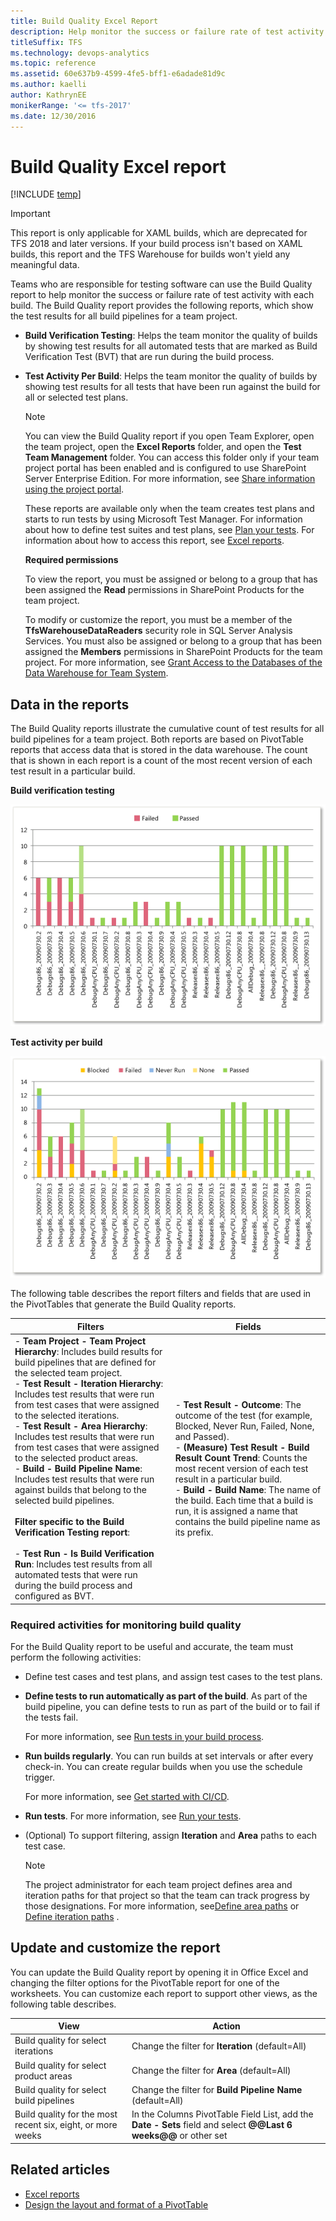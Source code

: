 ```yaml
---
title: Build Quality Excel Report 
description: Help monitor the success or failure rate of test activity with each build - Team Foundation Server 
titleSuffix: TFS
ms.technology: devops-analytics
ms.topic: reference
ms.assetid: 60e637b9-4599-4fe5-bff1-e6adade81d9c
ms.author: kaelli
author: KathrynEE
monikerRange: '<= tfs-2017'
ms.date: 12/30/2016
---
```

# Build Quality Excel report

[!INCLUDE [temp](../includes/tfs-sharepoint-version.md)]

> [!IMPORTANT]  
> This report is only applicable for XAML builds, which are deprecated for TFS 2018 and later versions. If your build process isn't based on XAML builds, this report and the TFS Warehouse for builds won't yield any meaningful data.  

Teams who are responsible for testing software can use the Build Quality report to help monitor the success or failure rate of test activity with each build. The Build Quality report provides the following reports, which show the test results for all build pipelines for a team project.  

- **Build Verification Testing**: Helps the team monitor the quality of builds by showing test results for all automated tests that are marked as Build Verification Test (BVT) that are run during the build process.  

- **Test Activity Per Build**: Helps the team monitor the quality of builds by showing test results for all tests that have been run against the build for all or selected test plans.  

  > [!NOTE]
  >  You can view the Build Quality report if you open Team Explorer, open the team project, open the **Excel Reports** folder, and open the **Test Team Management** folder. You can access this folder only if your team project portal has been enabled and is configured to use SharePoint Server Enterprise Edition. For more information, see [Share information using the project portal](../sharepoint-dashboards/share-information-using-the-project-portal.md).  

  These reports are available only when the team creates test plans and starts to run tests by using Microsoft Test Manager. For information about how to define test suites and test plans, see [Plan your tests](../../test/create-test-cases.md). For information about how to access this report, see [Excel reports](excel-reports.md).  

  **Required permissions**  

  To view the report, you must be assigned or belong to a group that has been assigned the **Read** permissions in SharePoint Products for the team project.  

  To modify or customize the report, you must be a member of the **TfsWarehouseDataReaders** security role in SQL Server Analysis Services. You must also be assigned or belong to a group that has been assigned the **Members** permissions in SharePoint Products for the team project. For more information, see [Grant Access to the Databases of the Data Warehouse for Team System](../admin/grant-permissions-to-reports.md).  


<a name="Data"></a> 

## Data in the reports  

 The Build Quality reports illustrate the cumulative count of test results for all build pipelines for a team project. Both reports are based on PivotTable reports that access data that is stored in the data warehouse. The count that is shown in each report is a count of the most recent version of each test result in a particular build.  

 **Build verification testing**  

 ![Build Quality Excel Report](media/procg_buildqualitybvt.png "ProcG_BuildQualityBVT")  

 **Test activity per build**  

 ![Test Activity PerBuild Excel Report](media/procg_testactperbuild.png "ProcG_TestActPerBuild")  

 The following table describes the report filters and fields that are used in the PivotTables that generate the Build Quality reports.  


|                                                                                                                                                                                                                                                                                                                                                                                                                 Filters                                                                                                                                                                                                                                                                                                                                                                                                                  |                                                                                                                                                                                                             Fields                                                                                                                                                                                                             |
|------------------------------------------------------------------------------------------------------------------------------------------------------------------------------------------------------------------------------------------------------------------------------------------------------------------------------------------------------------------------------------------------------------------------------------------------------------------------------------------------------------------------------------------------------------------------------------------------------------------------------------------------------------------------------------------------------------------------------------------------------------------------------------------------------------------------------------------|--------------------------------------------------------------------------------------------------------------------------------------------------------------------------------------------------------------------------------------------------------------------------------------------------------------------------------------------------------------------------------------------------------------------------------|
| -   **Team Project - Team Project Hierarchy**: Includes build results for build pipelines that are defined for the selected team project.<br />-   **Test Result - Iteration Hierarchy**: Includes test results that were run from test cases that were assigned to the selected iterations.<br />-   **Test Result - Area Hierarchy**: Includes test results that were run from test cases that were assigned to the selected product areas.<br />-   **Build - Build Pipeline Name**: Includes test results that were run against builds that belong to the selected build pipelines.<br /><br /> **Filter specific to the Build Verification Testing report**:<br /><br /> -   **Test Run - Is Build Verification Run**: Includes test results from all automated tests that were run during the build process and configured as BVT. | -   **Test Result - Outcome**: The outcome of the test (for example, Blocked, Never Run, Failed, None, and Passed).<br />-   **(Measure) Test Result - Build Result Count Trend**: Counts the most recent version of each test result in a particular build.<br />-   **Build - Build Name**: The name of the build. Each time that a build is run, it is assigned a name that contains the build pipeline name as its prefix. |

<a name="RequiredActivities"></a> 

###  Required activities for monitoring build quality  

For the Build Quality report to be useful and accurate, the team must perform the following activities:  

-   Define test cases and test plans, and assign test cases to the test plans.  

-   **Define tests to run automatically as part of the build**. As part of the build pipeline, you can define tests to run as part of the build or to fail if the tests fail.  

     For more information, see [Run tests in your build process](../../pipelines/test/test-build.md).  

-   **Run builds regularly**. You can run builds at set intervals or after every check-in. You can create regular builds when you use the schedule trigger.  

     For more information, see [Get started with CI/CD](../../pipelines/get-started-designer.md).  

-   **Run tests**. For more information, see [Run your tests](../../test/run-manual-tests.md).  

-   (Optional) To support filtering, assign **Iteration** and **Area** paths to each test case.  

    > [!NOTE]
    >  The project administrator for each team project defines area and iteration paths for that project so that the team can track progress by those designations. For more information, see[Define area paths](../../organizations/settings/set-area-paths.md) or [Define iteration paths](../../organizations/settings/set-iteration-paths-sprints.md) .  

<a name="Updating"></a> 

## Update and customize the report  

You can update the Build Quality report by opening it in Office Excel and changing the filter options for the PivotTable report for one of the worksheets. You can customize each report to support other views, as the following table describes.  

|View|Action|  
|----------|------------|  
|Build quality for select iterations|Change the filter for **Iteration** (default=All)|  
|Build quality for select product areas|Change the filter for **Area** (default=All)|  
|Build quality for select build pipelines|Change the filter for **Build Pipeline Name** (default=All)|  
|Build quality for the most recent six, eight, or more weeks|In the Columns PivotTable Field List, add the **Date - Sets** field and select **@@Last 6 weeks@@** or other set|  

## Related articles

- [Excel reports](excel-reports.md)
- [Design the layout and format of a PivotTable](https://support.office.com/article/design-the-layout-and-format-of-a-pivottable-a9600265-95bf-4900-868e-641133c05a80) 
